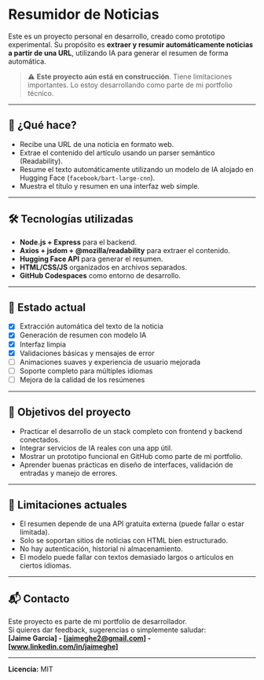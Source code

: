 # Resumidor de Noticias

Este es un proyecto personal en desarrollo, creado como prototipo experimental. Su propósito es **extraer y resumir automáticamente noticias a partir de una URL**, utilizando IA para generar el resumen de forma automática.

> ⚠️ **Este proyecto aún está en construcción**. Tiene limitaciones importantes. Lo estoy desarrollando como parte de mi portfolio técnico.

---

## 🚀 ¿Qué hace?

- Recibe una URL de una noticia en formato web.
- Extrae el contenido del artículo usando un parser semántico (Readability).
- Resume el texto automáticamente utilizando un modelo de IA alojado en Hugging Face (`facebook/bart-large-cnn`).
- Muestra el título y resumen en una interfaz web simple.

---

## 🛠️ Tecnologías utilizadas

- **Node.js + Express** para el backend.
- **Axios + jsdom + @mozilla/readability** para extraer el contenido.
- **Hugging Face API** para generar el resumen.
- **HTML/CSS/JS** organizados en archivos separados.
- **GitHub Codespaces** como entorno de desarrollo.

---

## 🧪 Estado actual

- [x] Extracción automática del texto de la noticia  
- [x] Generación de resumen con modelo IA  
- [x] Interfaz limpia 
- [x] Validaciones básicas y mensajes de error  
- [ ] Animaciones suaves y experiencia de usuario mejorada  
- [ ] Soporte completo para múltiples idiomas  
- [ ] Mejora de la calidad de los resúmenes  

---

## 🎯 Objetivos del proyecto

- Practicar el desarrollo de un stack completo con frontend y backend conectados.
- Integrar servicios de IA reales con una app útil.
- Mostrar un prototipo funcional en GitHub como parte de mi portfolio.
- Aprender buenas prácticas en diseño de interfaces, validación de entradas y manejo de errores.

---

## 📌 Limitaciones actuales

- El resumen depende de una API gratuita externa (puede fallar o estar limitada).
- Solo se soportan sitios de noticias con HTML bien estructurado.
- No hay autenticación, historial ni almacenamiento.
- El modelo puede fallar con textos demasiado largos o artículos en ciertos idiomas.

---

## 📬 Contacto

Este proyecto es parte de mi portfolio de desarrollador.  
Si quieres dar feedback, sugerencias o simplemente saludar:  
**[Jaime Garcia] - [jaimeghe2@gmail.com] - [www.linkedin.com/in/jaimeghe]**

---

**Licencia:** MIT  
